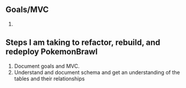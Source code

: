 ## Goals/MVC
1. 

## Steps I am taking to refactor, rebuild, and redeploy PokemonBrawl

1. Document goals and MVC.
2. Understand and document schema and get an understanding of the tables and their relationships